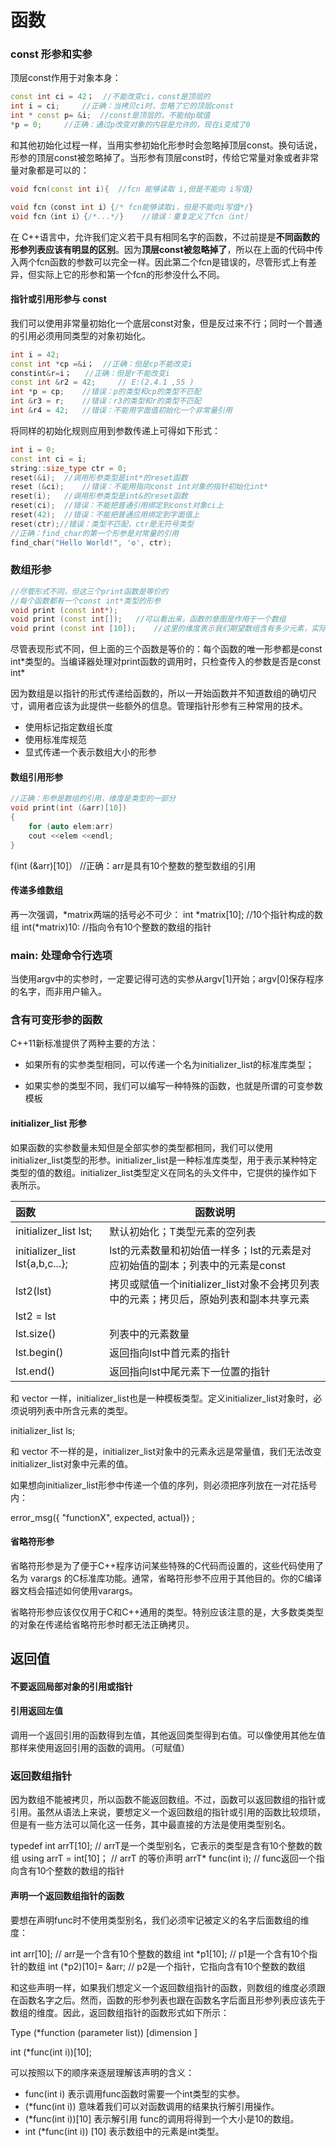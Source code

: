 # 函数

### const 形参和实参

顶层const作用于对象本身：

```c++
const int ci = 42；	//不能改变ci，const是顶层的
int i = ci;		//正确：当拷贝ci时，忽略了它的顶层const
int * const p= &i;	//const是顶层的，不能给p赋值
*p = 0;		//正确：通过p改变对象的内容是允许的，现在i变成了0
```

和其他初始化过程一样，当用实参初始化形参时会忽略掉顶层const。换句话说，形参的顶层const被忽略掉了。当形参有顶层const时，传给它常量对象或者非常量对象都是可以的：

```c++
void fcn(const int i){	//fcn 能够读取 i,但是不能向 i写值}
```

```c++
void fcn（const int i）{/* fcn能够读取i，但是不能向i写值*/}
void fcn（int i）{/*...*/} 	//错误：重复定义了fcn（int）
```

在 C++语言中，允许我们定义若干具有相同名字的函数，不过前提是**不同函数的形参列表应该有明显的区别**。因为**顶层const被忽略掉了**，所以在上面的代码中传入两个fcn函数的参数可以完全一样。因此第二个fcn是错误的，尽管形式上有差异，但实际上它的形参和第一个fcn的形参没什么不同。

#### 指针或引用形参与 const

我们可以使用非常量初始化一个底层const对象，但是反过来不行；同时一个普通的引用必须用同类型的对象初始化。

```c++
int i = 42;
const int *cp =&i；	//正确：但是cp不能改变i
constint&r=i；	//正确：但是r不能改变i
const int &r2 = 42; 	// E:(2.4.1 ,55 )
int *p = cp;	//错误：p的类型和cp的类型不匹配
int &r3 = r;	//错误：r3的类型和r的类型不匹配
int &r4 = 42;	//错误：不能用字面值初始化一个非常量引用
```

将同样的初始化规则应用到参数传递上可得如下形式：

```c++
int i = 0;
const int ci = i;
string::size_type ctr = 0;
reset(&i);	//调用形参类型是int*的reset函数
reset (&ci);	//错误：不能用指向const int对象的指针初始化int*
reset(i);	//调用形参类型是int&的reset函数
reset(ci);	//错误：不能把普通引用绑定到const对象ci上
reset(42);	//错误：不能把普通应用绑定到字面值上
reset(ctr);//错误：类型不匹配，ctr是无符号类型
//正确：find_char的第一个形参是对常量的引用
find_char("Hello World!", 'o', ctr);
```

### 数组形参

```c++
//尽管形式不同，但这三个print函数是等价的
//每个函数都有一个const int*类型的形参
void print (const int*);
void print (const int[]);	//可以看出来，函数的意图是作用于一个数组
void print (const int [10]);	//这里的维度表示我们期望数组含有多少元素，实际不一定
```

尽管表现形式不同，但上面的三个函数是等价的：每个函数的唯一形参都是const int*类型的。当编译器处理对print函数的调用时，只检查传入的参数是否是const int\*

因为数组是以指针的形式传递给函数的，所以一开始函数并不知道数组的确切尺寸，调用者应该为此提供一些额外的信息。管理指针形参有三种常用的技术。

- 使用标记指定数组长度
- 使用标准库规范
- 显式传递一个表示数组大小的形参

#### 数组引用形参

```c++
//正确：形参是数组的引用，维度是类型的一部分
void print(int (&arr)[10])
{
	for (auto elem:arr)
	cout <<elem <<endl;
}
```

f(int (&arr)[10]）	//正确：arr是具有10个整数的整型数组的引用

#### 传递多维数组

再一次强调，\*matrix两端的括号必不可少：
int \*matrix[10];	//10个指针构成的数组
int(\*matrix)10:	//指向令有10个整数的数组的指针

### main: 处理命令行选项

当使用argv中的实参时，一定要记得可选的实参从argv[1]开始；argv[0]保存程序的名字，而非用户输入。

### 含有可变形参的函数

C++11新标准提供了两种主要的方法：

- 如果所有的实参类型相同，可以传递一个名为initializer_list的标准库类型；

- 如果实参的类型不同，我们可以编写一种特殊的函数，也就是所谓的可变参数模板

#### initializer_list 形参

如果函数的实参数量未知但是全部实参的类型都相同，我们可以使用initializer_list类型的形参。initializer_list是一种标准库类型，用于表示某种特定类型的值的数组。initializer_list类型定义在同名的头文件中，它提供的操作如下表所示。

| 函数                               | 函数说明                                                     |
| :--------------------------------- | ------------------------------------------------------------ |
| initializer_list<T> lst;           | 默认初始化；T类型元素的空列表                                |
| initializer_list<T> lst{a,b,c...}; | lst的元素数量和初始值一样多；lst的元素是对应初始值的副本；列表中的元素是const |
| lst2(lst)                          | 拷贝或赋值一个initializer_list对象不会拷贝列表中的元素；拷贝后，原始列表和副本共享元素 |
| lst2 = lst                         |                                                              |
| lst.size()                         | 列表中的元素数量                                             |
| lst.begin()                        | 返回指向lst中首元素的指针                                    |
| lst.end()                          | 返回指向lst中尾元素下一位置的指针                            |

和 vector 一样，initializer_list也是一种模板类型。定义initializer_list对象时，必须说明列表中所含元素的类型。

initializer_list<string> ls;

和 vector 不一样的是，initializer_list对象中的元素永远是常量值，我们无法改变initializer_list对象中元素的值。

如果想向initializer_list形参中传递一个值的序列，则必须把序列放在一对花括号内：

error_msg({ "functionX", expected, actual}) ;

#### 省略符形参

省略符形参是为了便于C++程序访问某些特殊的C代码而设置的，这些代码使用了名为 varargs 的C标准库功能。通常，省略符形参不应用于其他目的。你的C编译器文档会描述如何使用varargs。

省略符形参应该仅仅用于C和C++通用的类型。特别应该注意的是，大多数类类型的对象在传递给省略符形参时都无法正确拷贝。

## 返回值

#### 不要返回局部对象的引用或指针

#### 引用返回左值

调用一个返回引用的函数得到左值，其他返回类型得到右值。可以像使用其他左值那样来使用返回引用的函数的调用。（可赋值）

### 返回数组指针

因为数组不能被拷贝，所以函数不能返回数组。不过，函数可以返回数组的指针或引用。虽然从语法上来说，要想定义一个返回数组的指针或引用的函数比较烦琐，但是有一些方法可以简化这一任务，其中最直接的方法是使用类型别名。

typedef int arrT[10];	// arrT是一个类型别名，它表示的类型是含有10个整数的数组
using arrT = int[10]； // arrT 的等价声明
arrT* func(int i);	// func返回一个指向含有10个整数的数组的指针

#### 声明一个返回数组指针的函数

要想在声明func时不使用类型别名，我们必须牢记被定义的名字后面数组的维度：

int arr[10];	// arr是一个含有10个整数的数组
int \*p1[10];	// p1是一个含有10个指针的数组
int (\*p2)[10]= &arr;	// p2是一个指针，它指向含有10个整数的数组

和这些声明一样，如果我们想定义一个返回数组指针的函数，则数组的维度必须跟在函数名字之后。然而，函数的形参列表也跟在函数名字后面且形参列表应该先于数组的维度。因此，返回数组指针的函数形式如下所示：

Type (\*function (parameter list)) [dimension ]

int (\*func(int i))[10];

可以按照以下的顺序来逐层理解该声明的含义：

- func(int i) 表示调用func函数时需要一个int类型的实参。
- (\*func(int i)) 意味着我们可以对函数调用的结果执行解引用操作。
- (\*func(int i))[10] 表示解引用 func的调用将得到一个大小是10的数组。
- int (*func(int i)) [10] 表示数组中的元素是int类型。